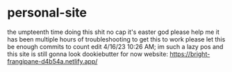 # personal-site
the umpteenth time doing this shit
no cap it's easter god please help me
it has been multiple hours of troubleshooting to get this to work
please let this be enough commits to count
edit 4/16/23 10:26 AM; im such a lazy pos and this site is still gonna look dookiebutter for now
website: https://bright-frangipane-d4b54a.netlify.app/